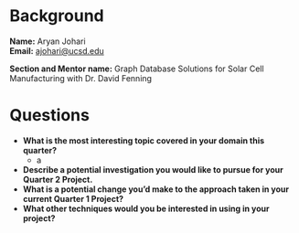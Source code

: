 # Background

**Name:** Aryan Johari
<br>
**Email:** ajohari@ucsd.edu

**Section and Mentor name:** Graph Database Solutions for Solar Cell Manufacturing with Dr. David Fenning

# Questions
- **What is the most interesting topic covered in your domain this quarter?**
  - a 
- **Describe a potential investigation you would like to pursue for your Quarter 2 Project.**
- **What is a potential change you’d make to the approach taken in your current Quarter 1 Project?**
- **What other techniques would you be interested in using in your project?**
